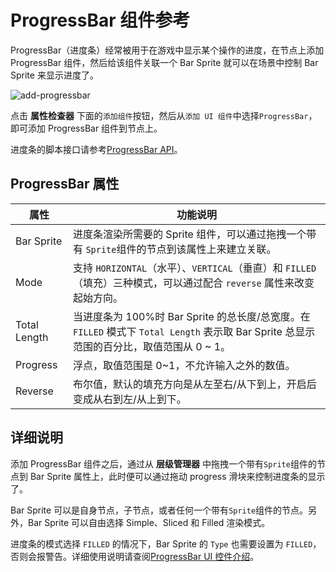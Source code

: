 # ProgressBar 组件参考

ProgressBar（进度条）经常被用于在游戏中显示某个操作的进度，在节点上添加 ProgressBar 组件，然后给该组件关联一个
Bar Sprite 就可以在场景中控制 Bar Sprite 来显示进度了。

![add-progressbar](./progress/add-progressbar.png)

点击 **属性检查器** 下面的`添加组件`按钮，然后从`添加 UI 组件`中选择`ProgressBar`，即可添加 ProgressBar 组件到节点上。

进度条的脚本接口请参考[ProgressBar API](../../../api/zh/classes/ProgressBar.html)。

## ProgressBar 属性

| 属性 |   功能说明
| -------------- | ----------- |
| Bar Sprite | 进度条渲染所需要的 Sprite 组件，可以通过拖拽一个带有 `Sprite`组件的节点到该属性上来建立关联。
| Mode | 支持 `HORIZONTAL`（水平）、`VERTICAL`（垂直）和 `FILLED`（填充）三种模式，可以通过配合 `reverse` 属性来改变起始方向。
| Total Length | 当进度条为 100%时 Bar Sprite 的总长度/总宽度。在 `FILLED` 模式下 `Total Length` 表示取 Bar Sprite 总显示范围的百分比，取值范围从 0 ~ 1。
|Progress | 浮点，取值范围是 0~1，不允许输入之外的数值。
|Reverse | 布尔值，默认的填充方向是从左至右/从下到上，开启后变成从右到左/从上到下。

## 详细说明

添加 ProgressBar 组件之后，通过从 **层级管理器** 中拖拽一个带有`Sprite`组件的节点到 Bar Sprite 属性上，此时便可以通过拖动 progress 滑块来控制进度条的显示了。

Bar Sprite 可以是自身节点，子节点，或者任何一个带有`Sprite`组件的节点。另外，Bar Sprite 可以自由选择 Simple、Sliced 和 Filled 渲染模式。

进度条的模式选择 `FILLED` 的情况下，Bar Sprite 的 `Type` 也需要设置为 `FILLED`，否则会报警告。详细使用说明请查阅[ProgressBar UI 控件介绍](../ui/ui-components.md#progressbar-)。
